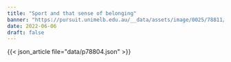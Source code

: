 ```yaml
---
title: "Sport and that sense of belonging"
banner: "https://pursuit.unimelb.edu.au/__data/assets/image/0025/78811/Sport-and-that-sense-of-belonging_887acac1-44ef-43cb-aa5b-23f8f0b02f4f.jpg"
date: 2022-06-06
draft: false
---
```


{{< json_article file="data/p78804.json" >}}